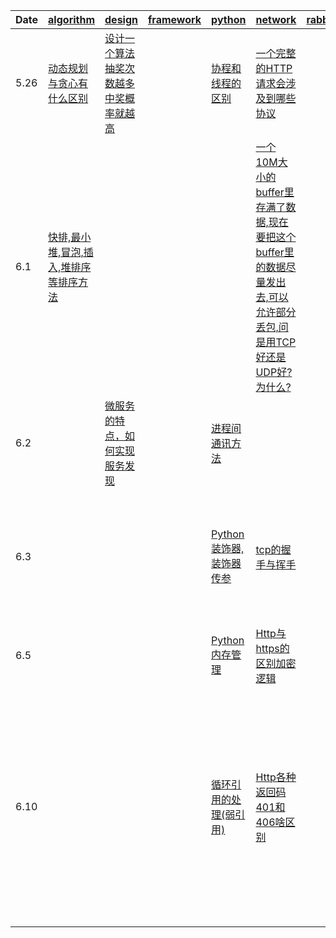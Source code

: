 |  Date   | [algorithm](algorithm)  | [design](design)  | [framework](framework)  | [python](python)  | [network](network)  | [rabbitmq](rabbitmq)  | [redis](redis)  |  [system](system)  |  [mysql](mysql)  |   [leetcode](https://leetcode-cn.com/)  | 
|  ----   |  ----   |  ----   |  ----   |  ----   |  ----   |  ----   |  ----   |  ----   |  ----   | ----   |
| 5.26    | [动态规划与贪心有什么区别](algorithm#动态规划与贪心有什么区别) | [设计一个算法抽奖次数越多中奖概率就越高](design#设计一个算法抽奖次数越多中奖概率就越高) |  | [协程和线程的区别](python#协程和线程的区别) | [一个完整的HTTP请求会涉及到哪些协议](network#一个完整的HTTP请求会涉及到哪些协议) |  | [Redis数据结构的底层实现](redis#Redis数据结构的底层实现) | [Select和epoll的区别](system#Select和epoll的区别) | [MySQL事务的四个隔离级别](mysql#MySQL事务的四个隔离级别) |  |
| 6.1     | [快排,最小堆,冒泡,插入,堆排序等排序方法](algorithm#快排,最小堆,冒泡,插入,堆排序等排序方法) |  |  |  | [一个10M大小的buffer里存满了数据,现在要把这个buffer里的数据尽量发出去,可以允许部分丢包,问是用TCP好还是UDP好?为什么?](network#一个10M大小的buffer里存满了数据,现在要把这个buffer里的数据尽量发出去,可以允许部分丢包,问是用TCP好还是UDP好?为什么?) |  |  |  |  | [矩阵中的路径](https://leetcode-cn.com/problems/ju-zhen-zhong-de-lu-jing-lcof/) |
| 6.2     |  | [微服务的特点，如何实现服务发现](design#微服务的特点，如何实现服务发现) |  | [进程间通讯方法](python#进程间通讯方法) | |  |  | [程序crash如何定位](system#程序crash如何定位) |  | [机器人的运动范围](https://leetcode-cn.com/problems/ji-qi-ren-de-yun-dong-fan-wei-lcof/) |
| 6.3     |  |  |  | [Python装饰器,装饰器传参](python#Python装饰器,装饰器传参) | [tcp的握手与挥手](network#Tcp的握手与挥手) |  |[基于REDIS实现延时任务](redis#基于REDIS实现延时任务) | [服务性能问题如何定位](system#服务性能问题如何定位) | [Binlog日志和redolog日志,两个日志的作用以及两阶段提交](mysql#Binlog日志和redolog日志,两个日志的作用以及两阶段提交) | [剪绳子](https://leetcode-cn.com/problems/jian-sheng-zi-lcof/) |
| 6.5     |  |  |  | [Python内存管理](python#Python内存管理)  | [Http与https的区别加密逻辑](network#Http与https的区别加密逻辑)  |  | [Redis持久化](redis#Redis持久化)  |  |  [Mysql存储引擎及区别](mysql#Mysql存储引擎及区别)  |   [剪绳子 II](https://leetcode-cn.com/problems/jian-sheng-zi-ii-lcof/)  | 
| 6.10    |  |  |  | [循环引用的处理(弱引用)](python#循环引用的处理(弱引用))  | [Http各种返回码401和406啥区别](network#Http各种返回码401和406啥区别)  |  | [Redis的ZSET做排行榜时,如果要实现分数相同时按时间顺序排序怎么实现](redis#Redis的ZSET做排行榜时,如果要实现分数相同时按时间顺序排序怎么实现)  |  |  [Mysql索引在什么情况下会失效](mysql#Mysql索引在什么情况下会失效)  |[二进制中1的个数](https://leetcode-cn.com/problems/er-jin-zhi-zhong-1de-ge-shu-lcof/)  | 
